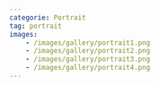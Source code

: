 ```yaml
---
categorie: Portrait
tag: portrait
images:
    - /images/gallery/portrait1.png
    - /images/gallery/portrait2.png
    - /images/gallery/portrait3.png
    - /images/gallery/portrait4.png
---
```

